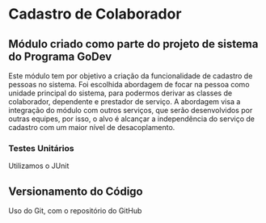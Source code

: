 # Cadastro de Colaborador

## Módulo criado como parte do projeto de sistema do Programa GoDev

Este módulo tem por objetivo a criação da funcionalidade de cadastro de pessoas no sistema. Foi escolhida abordagem de focar na pessoa como unidade principal do sistema, para podermos derivar as classes de colaborador, dependente e prestador de serviço. A abordagem visa a integração do módulo com outros serviços, que serão desenvolvidos por outras equipes, por isso, o alvo é alcançar a independência do serviço de cadastro com um maior nível de desacoplamento.

### Testes Unitários
Utilizamos o JUnit

## Versionamento do Código

Uso do Git, com o repositório do GitHub


